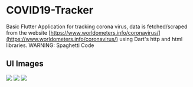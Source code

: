 # COVID19-Tracker
Basic Flutter Application for tracking corona virus, data is fetched/scraped from the website [https://www.worldometers.info/coronavirus/](https://www.worldometers.info/coronavirus/) using Dart's http and html libraries. WARNING: Spaghetti Code

## UI Images
<img src="https://github.com/jose-bamboo/ncovtracker-provider/blob/master/github-images/intro_header.png" />
<img src="https://github.com/jose-bamboo/ncovtracker-provider/blob/master/github-images/sample_one.png" />
<img src="https://github.com/jose-bamboo/ncovtracker-provider/blob/master/github-images/sample_two.png" />
